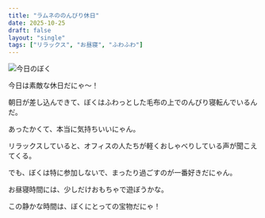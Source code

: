 ```yaml
---
title: "ラムネののんびり休日"
date: 2025-10-25
draft: false
layout: "single"
tags: ["リラックス", "お昼寝", "ふわふわ"]
---
```


![今日のぼく](/images/cat-2025-10-25T12-36-18.jpg)

今日は素敵な休日だにゃ〜！ 

朝日が差し込んできて、ぼくはふわっとした毛布の上でのんびり寝転んでいるんだ。

あったかくて、本当に気持ちいいにゃん。

リラックスしていると、オフィスの人たちが軽くおしゃべりしている声が聞こえてくる。

でも、ぼくは特に参加しないで、まったり過ごすのが一番好きだにゃん。

お昼寝時間には、少しだけおもちゃで遊ぼうかな。

この静かな時間は、ぼくにとっての宝物だにゃ！